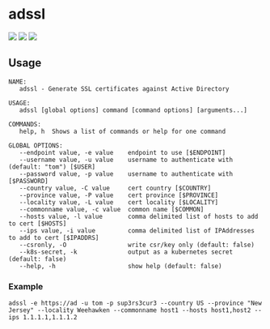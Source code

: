 # adssl

[![](https://goreportcard.com/badge/github.com/tomdoherty/adssl)](https://goreportcard.com/report/github.com/tomdoherty/adssl)
[![](https://img.shields.io/github/release/tomdoherty/govid.svg)](https://github.com/tomdoherty/govid/releases/latest)
[![](https://github.com/tomdoherty/adssl/workflows/Go/badge.svg)](https://github.com/tomdoherty/adssl/actions)

## Usage

```
NAME:
   adssl - Generate SSL certificates against Active Directory

USAGE:
   adssl [global options] command [command options] [arguments...]

COMMANDS:
   help, h  Shows a list of commands or help for one command

GLOBAL OPTIONS:
   --endpoint value, -e value    endpoint to use [$ENDPOINT]
   --username value, -u value    username to authenticate with (default: "tom") [$USER]
   --password value, -p value    username to authenticate with [$PASSWORD]
   --country value, -C value     cert country [$COUNTRY]
   --province value, -P value    cert province [$PROVINCE]
   --locality value, -L value    cert locality [$LOCALITY]
   --commonname value, -c value  common name [$COMMON]
   --hosts value, -l value       comma delimited list of hosts to add to cert [$HOSTS]
   --ips value, -i value         comma delimited list of IPAddresses to add to cert [$IPADDRS]
   --csronly, -O                 write csr/key only (default: false)
   --k8s-secret, -k              output as a kubernetes secret (default: false)
   --help, -h                    show help (default: false)

```

### Example
```shell
adssl -e https://ad -u tom -p sup3rs3cur3 --country US --province "New Jersey" --locality Weehawken --commonname host1 --hosts host1,host2 --ips 1.1.1.1,1.1.1.2

```

